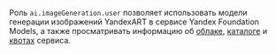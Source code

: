 Роль `ai.imageGeneration.user` позволяет использовать модели генерации изображений YandexART в сервисе Yandex Foundation Models, а также просматривать информацию об [облаке](../../../resource-manager/concepts/resources-hierarchy.md#cloud), [каталоге](../../../resource-manager/concepts/resources-hierarchy.md#folder) и [квотах](../../../foundation-models/concepts/limits.md#yandexgpt-quotas) сервиса.
